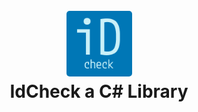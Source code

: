 <h1 align="center">
  <br>
  <a href="https://github.com/EliasRailis/id-check">
    <img src="icon.png" alt="id-check-logo" width="105" style="border-radius: 5px;">
  </a>
  <br>
    IdCheck a C# Library
  <br>
</h1>

